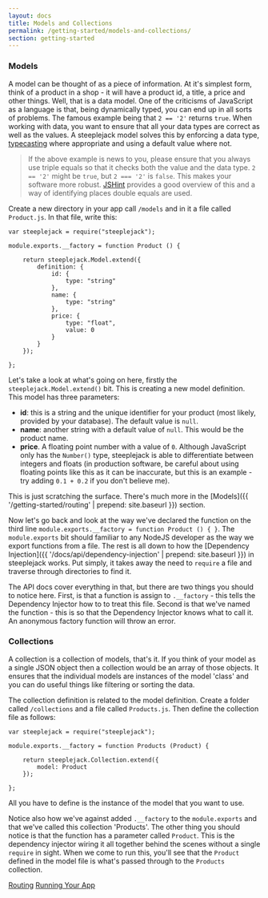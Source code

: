 ```yaml
---
layout: docs
title: Models and Collections
permalink: /getting-started/models-and-collections/
section: getting-started
---
```


### Models

A model can be thought of as a piece of information.  At it's simplest form, think of a product in a shop - it will
have a product id, a title, a price and other things.  Well, that is a data model.  One of the criticisms of JavaScript
as a language is that, being dynamically typed, you can end up in all sorts of problems.  The famous example being that
`2 == '2'` returns `true`.  When working with data, you want to ensure that all your data types are correct as well as
the values.  A steeplejack model solves this by enforcing a data type, [typecasting](http://en.wikipedia.org/wiki/Type_conversion)
where appropriate and using a default value where not.

> If the above example is news to you, please ensure that you always use triple equals so that it checks both the value
> and the data type.  `2 == '2'` might be `true`, but `2 === '2'` is `false`.  This makes your software more robust.
> [JSHint](http://jshint.com/docs/options/#eqeqeq) provides a good overview of this and a way of identifying places
> double equals are used.

Create a new directory in your app call `/models` and in it a file called `Product.js`.  In that file, write this:

    var steeplejack = require("steeplejack");

    module.exports.__factory = function Product () {

        return steeplejack.Model.extend({
            definition: {
                id: {
                    type: "string"
                },
                name: {
                    type: "string"
                },
                price: {
                    type: "float",
                    value: 0
                }
            }
        });

    };

Let's take a look at what's going on here, firstly the `steeplejack.Model.extend()` bit.  This is creating a new model
definition. This model has three parameters:

 - **id**: this is a string and the unique identifier for your product (most likely, provided by your database).  The
   default value is `null`.
 - **name**: another string with a default value of `null`. This would be the product name.
 - **price**. A floating point number with a value of `0`. Although JavaScript only has the `Number()` type, steeplejack
   is able to differentiate between integers and floats (in production software, be careful about using floating points
   like this as it can be inaccurate, but this is an example - try adding `0.1 + 0.2` if you don't believe me).

This is just scratching the surface. There's much more in the [Models]({{ '/getting-started/routing' | prepend: site.baseurl }})
section.

Now let's go back and look at the way we've declared the function on the third line
`module.exports.__factory = function Product () { }`.  The `module.exports` bit should familiar to any NodeJS developer
as the way we export functions from a file.  The rest is all down to how the
[Dependency Injection]({{ '/docs/api/dependency-injection' | prepend: site.baseurl }}) in steeplejack works.  Put
simply, it takes away the need to `require` a file and traverse through directories to find it.

The API docs cover everything in that, but there are two things you should to notice here.  First, is that a function
is assign to `.__factory` - this tells the Dependency Injector how to to treat this file.  Second is that we've named
the function - this is so that the Dependency Injector knows what to call it.  An anonymous factory function will throw
an error.

### Collections

A collection is a collection of models, that's it.  If you think of your model as a single JSON object then a collection
would be an array of those objects.  It ensures that the individual models are instances of the model 'class' and you
can do useful things like filtering or sorting the data.

The collection definition is related to the model definition.  Create a folder called `/collections` and a file called
`Products.js`.  Then define the collection file as follows:

    var steeplejack = require("steeplejack");

    module.exports.__factory = function Products (Product) {

        return steeplejack.Collection.extend({
            model: Product
        });

    };

All you have to define is the instance of the model that you want to use.

Notice also how we've against added `.__factory` to the `module.exports` and that we've called this collection
'Products'.  The other thing you should notice is that the function has a parameter called `Product`.  This is the
dependency injector wiring it all together behind the scenes without a single `require` in sight.  When we come to run
this, you'll see that the `Product` defined in the model file is what's passed through to the `Products` collection.

<a href="{{ '/getting-started/routing' | prepend: site.baseurl }}" class="prev_button">Routing</a>
<a href="{{ '/getting-started/running-your-app' | prepend: site.baseurl }}" class="next_button">Running Your App</a>
